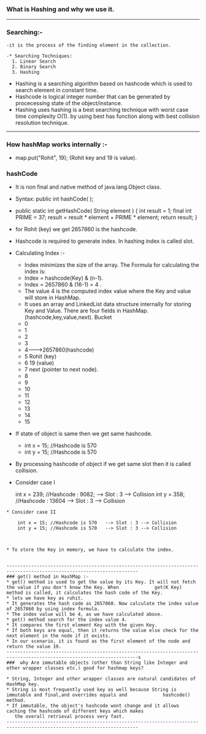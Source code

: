 ### What is Hashing and why we use it.
---------------------------------------------------------------------------------------------------------------------
### Searching:-
	-it is the process of the finding element in the collection.

	-* Searching Techniques:
  	  1. Linear Search
  	  2. Binary Search
  	  3. Hashing

 * Hashing is a searching algorithm based on hashcode which is used to search element in constant time.
 * Hashcode is logical integer number that can be generated by procecessing state of the object/instance.
 * Hashing uses hashing is a best searching technique with worst case time complexity O(1).
   by using best has function  along with best collision resolution technique.
----------------------------------------------------------------------------------------------------------------------
### How hashMap works internally :-

 * map.put("Rohit", 19); (Rohit key and 19 is value).

### hashCode
* It is non final and native method of java.lang.Object class.
* Syntax:
    public int hashCode( );
 
 * public static int getHashCode( String element )
	{
    		int result = 1;
    		final int PRIME = 37;
    		result = result * element + PRIME * element;
   	     return result;
	}

* for Rohit (key) we get 2657860 is the hashcode.

* Hashcode is required to generate index. In hashing index is called slot.

* Calculating Index :-
   - Index minimizes the size of the array. The Formula for calculating the index is:
   - Index = hashcode(Key) & (n-1).
   - Index = 2657860 & (16-1) = 4 .
   - The value 4 is the computed index value where the Key and value will store in HashMap.
   - It uses an array and LinkedList data structure internally for storing Key and Value. There are four fields in    		HashMap.(hashcode,key,value,next).
  Bucket
   - 0
   - 1
   - 2
   - 3
   - 4--->2657860(hashcode)
   - 5	Rohit  (key)
   - 6	19     (value)
   - 7	next   (pointer to next node).
   - 8
   - 9
   - 10
   - 11
   - 12
   - 13
   - 14
   - 15


* If state of object is same then we get same hashcode.
 
  - int x = 15; //Hashcode is 570
  - int y = 15; //Hashcode is 570

* By processing hashcode of object if we get same slot then it is called collision.
* Consider case I

	int x = 239;    //Hashcode : 9082;  --> Slot : 3 --> Collision
	int y = 358;    //Hashcode : 13604  --> Slot : 3 --> Collision
```
* Consider case II

	int x = 15; //Hashcode is 570   --> Slot : 3 --> Collision
	int y = 15; //Hashcode is 570   --> Slot : 3 --> Collision



* To store the Key in memory, we have to calculate the index.


----------------------------------------------------------------------------------------------------------------------
### get() method in HashMap :-
* get() method is used to get the value by its Key. It will not fetch the value if you don't know the Key. When 	     	get(K Key) method is called, it calculates the hash code of the Key.
* lets we have key as rohit.
* It generates the hash code as 2657860. Now calculate the index value of 2657860 by using index formula. 
* The index value will be 4, as we have calculated above. 
* get() method search for the index value 4.
* It compares the first element Key with the given Key.
* If both keys are equal, then it returns the value else check for the next element in the node if it exists.
* In our scenario, it is found as the first element of the node and return the value 19.
----------------------------------------------------------------------------------------------------------------------s
###  why Are immutable objects (other than String like Integer and other wrapper classes etc.) good for hashmap keys? 

* String, Integer and other wrapper classes are natural candidates of HashMap key.
* String is most frequently used key as well because String is immutable and final,and overrides equals and  			hashcode()  method.
* If immutable, the object's hashcode wont change and it allows caching the hashcode of different keys which makes
   the overall retrieval process very fast.
----------------------------------------------------------------------------------------------------------------------
